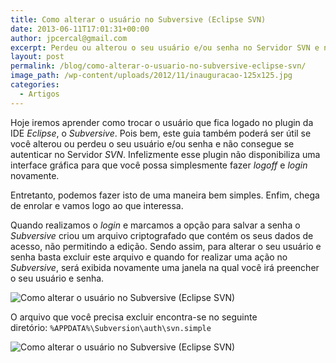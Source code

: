 ```yaml
---
title: Como alterar o usuário no Subversive (Eclipse SVN)
date: 2013-06-11T17:01:31+00:00
author: jpcercal@gmail.com
excerpt: Perdeu ou alterou o seu usuário e/ou senha no Servidor SVN e não consegue altera-lo no Subversive? Então, leia este guia e aprenda a solucionar o problema.
layout: post
permalink: /blog/como-alterar-o-usuario-no-subversive-eclipse-svn/
image_path: /wp-content/uploads/2012/11/inauguracao-125x125.jpg
categories:
  - Artigos
---
```


Hoje iremos aprender como trocar o usuário que fica logado no plugin da IDE _Eclipse_, o _Subversive_. Pois bem, este guia também poderá ser útil se você alterou ou perdeu o seu usuário e/ou senha e não consegue se autenticar no Servidor _SVN_. Infelizmente esse plugin não disponibiliza uma interface gráfica para que você possa simplesmente fazer _logoff_ e _login_ novamente.

Entretanto, podemos fazer isto de uma maneira bem simples. Enfim, chega de enrolar e vamos logo ao que interessa.

Quando realizamos o _login_ e marcamos a opção para salvar a senha o _Subversive_ criou um arquivo criptografado que contém os seus dados de acesso, não permitindo a edição. Sendo assim, para alterar o seu usuário e senha basta excluir este arquivo e quando for realizar uma ação no _Subversive_, será exibida novamente uma janela na qual você irá preencher o seu usuário e senha.

![Como alterar o usuário no Subversive (Eclipse SVN)](http://sistemas.cekurte.com/wp-content/uploads/2013/06/svn-login.png "Como alterar o usuário no Subversive (Eclipse SVN)")

O arquivo que você precisa excluir encontra-se no seguinte diretório: `%APPDATA%\Subversion\auth\svn.simple`

![Como alterar o usuário no Subversive (Eclipse SVN)](http://sistemas.cekurte.com/wp-content/uploads/2013/06/svn-arquivo-authpng.png "Como alterar o usuário no Subversive (Eclipse SVN)")
